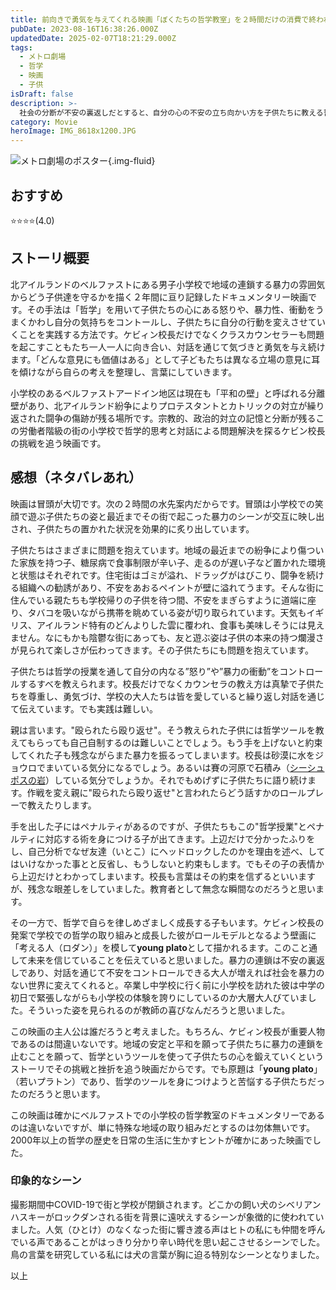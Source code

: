 ```yaml
---
title: 前向きで勇気を与えてくれる映画「ぼくたちの哲学教室」を２時間だけの消費で終われせるのはもったい無いですよ
pubDate: 2023-08-16T16:38:26.000Z
updatedDate: 2025-02-07T18:21:29.000Z
tags:
  - メトロ劇場
  - 哲学
  - 映画
  - 子供
isDraft: false
description: >-
  社会の分断が不安の裏返しだとすると、自分の心の不安の立ち向かい方を子供たちに教える哲学ツールはすべての人が身につけるべき術だと思いました。「すべての意見を尊重する」態度と対話、自分の気持ちの言語化は確かに不安と不寛容を少なくしてくれるのでしょう。
category: Movie
heroImage: IMG_8618x1200.JPG
---
```


![メトロ劇場のポスター](https://object-storage.tyo2.conoha.io/v1/nc_938a9d00d6004f1390c354d4a15ef25b/blog-astro-assets/blog-images/IMG_8618x1200.JPG){.img-fluid}



## おすすめ
⭐️⭐️⭐️⭐️(4.0)

## ストーリ概要

北アイルランドのベルファストにある男子小学校で地域の連鎖する暴力の雰囲気からどう子供達を守るかを描く２年間に亘り記録したドキュメンタリー映画です。その手法は「哲学」を用いて子供たちの心にある怒りや、暴力性、衝動をうまくかわし自分の気持ちをコントールし、子供たちに自分の行動を変えさせていくことを実践する方法です。ケビィン校長だけでなくクラスカウンセラーも問題を起こすこともたち一人一人に向き合い、対話を通じて気づきと勇気を与え続けます。「どんな意見にも価値はある」として子どもたちは異なる立場の意見に耳を傾けながら自らの考えを整理し、言葉にしていきます。

小学校のあるベルファストアードイン地区は現在も「平和の壁」と呼ばれる分離壁があり、北アイルランド紛争によりプロテスタントとカトリックの対立が繰り返された闘争の傷跡が残る場所です。宗教的、政治的対立の記憶と分断が残るこの労働者階級の街の小学校で哲学的思考と対話による問題解決を探るケビン校長の挑戦を追う映画です。



## 感想（ネタバレあれ）

映画は冒頭が大切です。次の２時間の水先案内だからです。冒頭は小学校での笑顔で遊ぶ子供たちの姿と最近までその街で起こった暴力のシーンが交互に映し出され、子供たちの置かれた状況を効果的に炙り出しています。

子供たちはさまざまに問題を抱えています。地域の最近までの紛争により傷ついた家族を持つ子、糖尿病で食事制限が辛い子、走るのが遅い子など置かれた環境と状態はそれぞれです。住宅街はゴミが溢れ、ドラッグがはびこり、闘争を続ける組織への勧誘があり、不安をあおるペイントが壁に溢れてうます。そんな街に住んでいる親たちも学校帰りの子供を待つ間、不安をまぎらすように道端に座り、タバコを吸いながら携帯を眺めている姿が切り取られています。天気もイギリス、アイルランド特有のどんよりした雲に覆われ、食事も美味しそうには見えません。なにもかも陰鬱な街にあっても、友と遊ぶ姿は子供の本来の持つ爛漫さが見られて楽しさが伝わってきます。その子供たちにも問題を抱えています。

子供たちは哲学の授業を通して自分の内なる”怒り”や”暴力の衝動”をコントロールするすべを教えられます。校長だけでなくカウンセラの教え方は真摯で子供たちを尊重し、勇気づけ、学校の大人たちは皆を愛していると繰り返し対話を通じて伝えています。でも実践は難しい。

親は言います。"殴られたら殴り返せ"。そう教えられた子供には哲学ツールを教えてもらっても自己自制するのは難しいことでしょう。もう手を上げないと約束してくれた子も残念ながらまた暴力を振るってしまいます。校長は砂漠に水をジョウロでまいている気分になるでしょう。あるいは賽の河原で石積み（[シーシュポスの岩](https://www.weblio.jp/content/シーシュポスの岩)）している気分でしょうか。それでもめげずに子供たちに語り続けます。作戦を変え親に"殴られたら殴り返せ"と言われたらどう話すかのロールプレーで教えたりします。

手を出した子にはペナルティがあるのですが、子供たちもこの"哲学授業"とペナルティに対応する術を身につける子が出てきます。上辺だけで分かったふりをし、自己分析でなぜ友達（いとこ）にヘッドロックしたのかを理由を述べ、してはいけなかった事とと反省し、もうしないと約束もします。でもその子の表情から上辺だけとわかってしまいます。校長も言葉はその約束を信ずるといいますが、残念な眼差しをしていました。教育者として無念な瞬間なのだろうと思います。

その一方で、哲学で自らを律しめざましく成長する子もいます。ケビィン校長の発案で学校での哲学の取り組みと成長した彼がロールモデルとなるよう壁画に「考える人（ロダン）」を模して**young plato**として描かれるます。このこと通して未来を信じていることを伝えていると思いました。暴力の連鎖は不安の裏返しであり、対話を通じて不安をコントロールできる大人が増えれば社会を暴力のない世界に変えてくれると。卒業し中学校に行く前に小学校を訪れた彼は中学の初日で緊張しながらも小学校の体験を誇りにしているのか大層大人びていました。そういった姿を見られるのが教師の喜びなんだろうと思いました。



この映画の主人公は誰だろうと考えました。もちろん、ケビィン校長が重要人物であるのは間違いないです。地域の安定と平和を願って子供たちに暴力の連鎖を止むことを願って、哲学というツールを使って子供たちの心を鍛えていくというストーリでその挑戦と挫折を追う映画だからです。でも原題は「**young plato**」（若いプラトン）であり、哲学のツールを身につけようと苦悩する子供たちだったのだろうと思います。

この映画は確かにベルファストでの小学校の哲学教室のドキュメンタリーであるのは違いないですが、単に特殊な地域の取り組みだとするのは勿体無いです。2000年以上の哲学の歴史を日常の生活に生かすヒントが確かにあった映画でした。

### 印象的なシーン

撮影期間中COVID-19で街と学校が閉鎖されます。どこかの飼い犬のシベリアンハスキーがロックダンされる街を背景に遠吠えするシーンが象徴的に使われていました。人気（ひとけ）のなくなった街に響き渡る声はヒトの私にも仲間を呼んでいる声であることがはっきり分かり辛い時代を思い起こさせるシーンでした。鳥の言葉を研究している私には犬の言葉が胸に迫る特別なシーンとなりました。



以上
